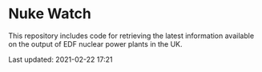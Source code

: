 # Nuke Watch

This repository includes code for retrieving the latest information available on the output of EDF nuclear power plants in the UK.

Last updated: 2021-02-22 17:21